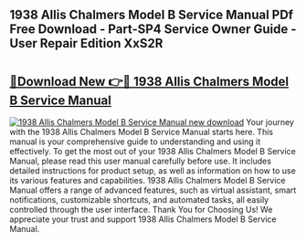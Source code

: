 ## 1938 Allis Chalmers Model B Service Manual PDf Free Download - Part-SP4 Service Owner Guide - User Repair Edition XxS2R

# <h2><a href="http://bc72725.oget.top/?id=1938+Allis+Chalmers+Model+B+Service+Manual">🔗Download New 👉🔴 1938 Allis Chalmers Model B Service Manual</a></h2>

[![1938 Allis Chalmers Model B Service Manual new download](https://i.imgur.com/5g1atiW.png)](http://bc72725.oget.top/?id=1938+Allis+Chalmers+Model+B+Service+Manual)
Your journey with the 1938 Allis Chalmers Model B Service Manual starts here. This manual is your comprehensive guide to understanding and using it effectively. To get the most out of your 1938 Allis Chalmers Model B Service Manual, please read this user manual carefully before use. It includes detailed instructions for product setup, as well as information on how to use its various features and capabilities. 1938 Allis Chalmers Model B Service Manual offers a range of advanced features, such as virtual assistant, smart notifications, customizable shortcuts, and automated tasks, all easily controlled through the user interface. Thank You for Choosing Us! We appreciate your trust and support 1938 Allis Chalmers Model B Service Manual.
